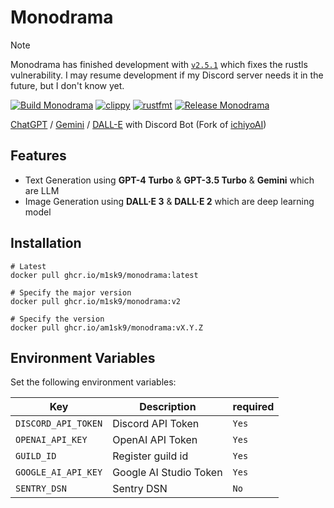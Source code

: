 # Monodrama

> [!NOTE]
>
> Monodrama has finished development with [`v2.5.1`](https://github.com/m1sk9/Monodrama/releases/tag/monodorama-v2.5.1) which fixes the rustls vulnerability.
> I may resume development if my Discord server needs it in the future, but I don't know yet.

[![Build Monodrama](https://github.com/m1sk9/Monodrama/actions/workflows/build.yaml/badge.svg)](https://github.com/m1sk9/Monodrama/actions/workflows/build.yaml)
[![clippy](https://github.com/m1sk9/Monodrama/actions/workflows/clippy.yaml/badge.svg)](https://github.com/m1sk9/Monodrama/actions/workflows/clippy.yaml)
[![rustfmt](https://github.com/m1sk9/Monodrama/actions/workflows/fmt.yaml/badge.svg)](https://github.com/m1sk9/Monodrama/actions/workflows/fmt.yaml)
[![Release Monodrama](https://github.com/m1sk9/Monodrama/actions/workflows/release.yaml/badge.svg)](https://github.com/m1sk9/Monodrama/actions/workflows/release.yaml)

[ChatGPT](https://openai.com/chatgpt) / [Gemini](https://deepmind.google/technologies/gemini) / [DALL-E](https://openai.com/dall-e-3) with Discord Bot (Fork of [ichiyoAI](https://github.com/approvers/ichiyoAI))

## Features

- Text Generation using **GPT-4 Turbo** & **GPT-3.5 Turbo** & **Gemini** which are LLM
- Image Generation using **DALL·E 3** & **DALL·E 2** which are deep learning model

## Installation

```shell
# Latest
docker pull ghcr.io/m1sk9/monodrama:latest

# Specify the major version
docker pull ghcr.io/m1sk9/monodrama:v2

# Specify the version
docker pull ghcr.io/am1sk9/monodrama:vX.Y.Z
```

## Environment Variables
Set the following environment variables:


| Key                 | Description       | required |
|---------------------|-------------------|----------|
| `DISCORD_API_TOKEN` | Discord API Token | `Yes`    |
| `OPENAI_API_KEY`    | OpenAI API Token  | `Yes`    |
| `GUILD_ID` | Register guild id | `Yes` |
| `GOOGLE_AI_API_KEY` | Google AI Studio Token | `Yes`     |
| `SENTRY_DSN`        | Sentry DSN           | `No`     |
